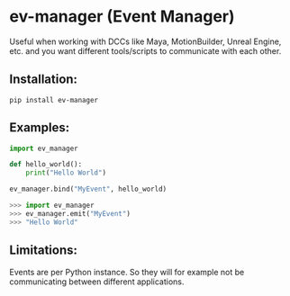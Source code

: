 # ev-manager (Event Manager)

Useful when working with DCCs like Maya, MotionBuilder, Unreal Engine, etc. and you want different tools/scripts to communicate with each other.

## Installation:
```batch
pip install ev-manager
```

## Examples:

```python
import ev_manager

def hello_world():
    print("Hello World")

ev_manager.bind("MyEvent", hello_world)
```

```python
>>> import ev_manager
>>> ev_manager.emit("MyEvent")
>>> "Hello World"
```

## Limitations:
Events are per Python instance. So they will for example not be communicating between different applications.